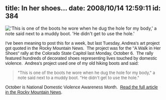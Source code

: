 title: In her shoes...
date: 2008/10/14 12:59:11
id: 384
---
!['This is one of the boots he wore when he dug the hole for my body,' a note said next to a muddy boot. 'He didn't get to use the hole.'](/journal_images/DSC01892-journal.jpg)

<font face="Arial">I've been meaning to post this for a week, but last Tuesday, Andrea's art project got quoted in the Rocky Mountain News.  The project was for the "A Walk in Her Shoes" rally at the Colorado State Capitol last Monday, October 6.  The rally featured hundreds of decorated shoes representing lives touched by domestic violence.  Andrea's project used one of my old hiking boots and said:</font>

> <font size="2">"This is one of the boots he wore when he dug the hole for my body," a note said next to a muddy boot. "He didn't get to use the hole."</font>

<font face="Arial">October is National Domestic Violence Awareness Month.  [Read the full article in the Rocky Mountain News](http://www.rockymountainnews.com/news/2008/oct/07/shoes-tell-tales-of-domestic-violence/).</font>